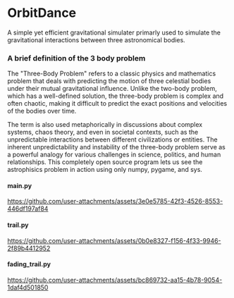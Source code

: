 # OrbitDance
A simple yet efficient gravitational simulater primarly used to simulate the gravitational interactions between three astronomical bodies.

### A brief definition of the 3 body problem
The "Three-Body Problem" refers to a classic physics and mathematics problem that deals with predicting the motion of three celestial bodies under their mutual gravitational influence. Unlike the two-body problem, which has a well-defined solution, the three-body problem is complex and often chaotic, making it difficult to predict the exact positions and velocities of the bodies over time.

The term is also used metaphorically in discussions about complex systems, chaos theory, and even in societal contexts, such as the unpredictable interactions between different civilizations or entities. The inherent unpredictability and instability of the three-body problem serve as a powerful analogy for various challenges in science, politics, and human relationships. This completely open source program lets us see the astrophisics problem in action using only numpy, pygame, and sys.

#### main.py

https://github.com/user-attachments/assets/3e0e5785-42f3-4526-8553-446df197af84

#### trail.py

https://github.com/user-attachments/assets/0b0e8327-f156-4f33-9946-2f89b4412952

#### fading_trail.py

https://github.com/user-attachments/assets/bc869732-aa15-4b78-9054-1daf4d501850

